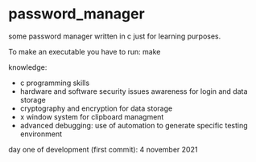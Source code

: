 # password_manager
some password manager written in c just for learning purposes.

To make an executable you have to run: make

knowledge:
 - c programming skills
 - hardware and software security issues awareness for login and data storage
 - cryptography and encryption for data storage
 - x window system for clipboard managment
 - advanced debugging: use of automation to generate specific testing environment 

day one of development (first commit): 4 november 2021